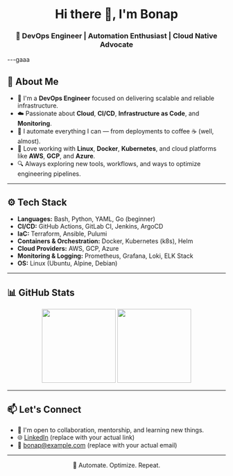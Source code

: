<h1 align="center">Hi there 👋, I'm Bonap</h1>
<h3 align="center">🚀 DevOps Engineer | Automation Enthusiast | Cloud Native Advocate</h3>

---gaaa

## 🧠 About Me

- 💼 I'm a **DevOps Engineer** focused on delivering scalable and reliable infrastructure.
- ☁️ Passionate about **Cloud**, **CI/CD**, **Infrastructure as Code**, and **Monitoring**.
- 🔧 I automate everything I can — from deployments to coffee ☕ (well, almost).
- 🐧 Love working with **Linux**, **Docker**, **Kubernetes**, and cloud platforms like **AWS**, **GCP**, and **Azure**.
- 🔍 Always exploring new tools, workflows, and ways to optimize engineering pipelines.

---

## ⚙️ Tech Stack

- **Languages:** Bash, Python, YAML, Go (beginner)
- **CI/CD:** GitHub Actions, GitLab CI, Jenkins, ArgoCD
- **IaC:** Terraform, Ansible, Pulumi
- **Containers & Orchestration:** Docker, Kubernetes (k8s), Helm
- **Cloud Providers:** AWS, GCP, Azure
- **Monitoring & Logging:** Prometheus, Grafana, Loki, ELK Stack
- **OS:** Linux (Ubuntu, Alpine, Debian)

---

## 📊 GitHub Stats

<p align="center">
  <img src="https://github-readme-stats.vercel.app/api?username=bonap&show_icons=true&theme=tokyonight&count_private=true" height="170px" />
  <img src="https://github-readme-stats.vercel.app/api/top-langs/?username=bonap&layout=compact&theme=tokyonight" height="170px" />
</p>

---

## 📫 Let's Connect

- 💬 I'm open to collaboration, mentorship, and learning new things.
- 🌐 [LinkedIn](https://www.linkedin.com/in/bonap) (replace with your actual link)
- 📧 bonap@example.com (replace with your actual email)

---

<p align="center">
  🚀 Automate. Optimize. Repeat.
</p>

